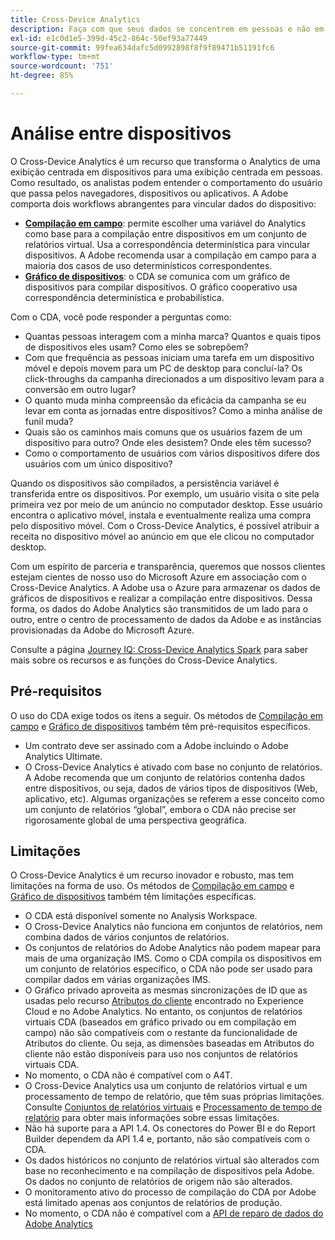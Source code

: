 ```yaml
---
title: Cross-Device Analytics
description: Faça com que seus dados se concentrem em pessoas e não em dispositivos compilando os dados do dispositivo.
exl-id: e1c0d1e5-399d-45c2-864c-50ef93a77449
source-git-commit: 99fea634dafc5d0992898f8f9f89471b51191fc6
workflow-type: tm+mt
source-wordcount: '751'
ht-degree: 85%

---
```


# Análise entre dispositivos

O Cross-Device Analytics é um recurso que transforma o Analytics de uma exibição centrada em dispositivos para uma exibição centrada em pessoas. Como resultado, os analistas podem entender o comportamento do usuário que passa pelos navegadores, dispositivos ou aplicativos. A Adobe comporta dois workflows abrangentes para vincular dados do dispositivo:

* [**Compilação em campo**](field-based-stitching.md): permite escolher uma variável do Analytics como base para a compilação entre dispositivos em um conjunto de relatórios virtual. Usa a correspondência determinística para vincular dispositivos. A Adobe recomenda usar a compilação em campo para a maioria dos casos de uso determinísticos correspondentes.
* [**Gráfico de dispositivos**](device-graph.md): o CDA se comunica com um gráfico de dispositivos para compilar dispositivos. O gráfico cooperativo usa correspondência determinística e probabilística.

Com o CDA, você pode responder a perguntas como:

* Quantas pessoas interagem com a minha marca? Quantos e quais tipos de dispositivos eles usam? Como eles se sobrepõem?
* Com que frequência as pessoas iniciam uma tarefa em um dispositivo móvel e depois movem para um PC de desktop para concluí-la? Os click-throughs da campanha direcionados a um dispositivo levam para a conversão em outro lugar?
* O quanto muda minha compreensão da eficácia da campanha se eu levar em conta as jornadas entre dispositivos? Como a minha análise de funil muda?
* Quais são os caminhos mais comuns que os usuários fazem de um dispositivo para outro? Onde eles desistem? Onde eles têm sucesso?
* Como o comportamento de usuários com vários dispositivos difere dos usuários com um único dispositivo?

Quando os dispositivos são compilados, a persistência variável é transferida entre os dispositivos. Por exemplo, um usuário visita o site pela primeira vez por meio de um anúncio no computador desktop. Esse usuário encontra o aplicativo móvel, instala e eventualmente realiza uma compra pelo dispositivo móvel. Com o Cross-Device Analytics, é possível atribuir a receita no dispositivo móvel ao anúncio em que ele clicou no computador desktop.

Com um espírito de parceria e transparência, queremos que nossos clientes estejam cientes de nosso uso do Microsoft Azure em associação com o Cross-Device Analytics. A Adobe usa o Azure para armazenar os dados de gráficos de dispositivos e realizar a compilação entre dispositivos. Dessa forma, os dados do Adobe Analytics são transmitidos de um lado para o outro, entre o centro de processamento de dados da Adobe e as instâncias provisionadas da Adobe do Microsoft Azure.

Consulte a página [Journey IQ: Cross-Device Analytics Spark](http://adobe.ly/aacda) para saber mais sobre os recursos e as funções do Cross-Device Analytics.

## Pré-requisitos

O uso do CDA exige todos os itens a seguir. Os métodos de [Compilação em campo](field-based-stitching.md) e [Gráfico de dispositivos](device-graph.md) também têm pré-requisitos específicos.

* Um contrato deve ser assinado com a Adobe incluindo o Adobe Analytics Ultimate.
* O Cross-Device Analytics é ativado com base no conjunto de relatórios. A Adobe recomenda que um conjunto de relatórios contenha dados entre dispositivos, ou seja, dados de vários tipos de dispositivos (Web, aplicativo, etc). Algumas organizações se referem a esse conceito como um conjunto de relatórios “global”, embora o CDA não precise ser rigorosamente global de uma perspectiva geográfica.

## Limitações

O Cross-Device Analytics é um recurso inovador e robusto, mas tem limitações na forma de uso. Os métodos de [Compilação em campo](field-based-stitching.md) e [Gráfico de dispositivos](device-graph.md) também têm limitações específicas.

* O CDA está disponível somente no Analysis Workspace.
* O Cross-Device Analytics não funciona em conjuntos de relatórios, nem combina dados de vários conjuntos de relatórios.
* Os conjuntos de relatórios do Adobe Analytics não podem mapear para mais de uma organização IMS. Como o CDA compila os dispositivos em um conjunto de relatórios específico, o CDA não pode ser usado para compilar dados em várias organizações IMS.
* O Gráfico privado aproveita as mesmas sincronizações de ID que as usadas pelo recurso [Atributos do cliente](https://experienceleague.adobe.com/docs/core-services/interface/customer-attributes/attributes.html?lang=en#customer-attributes) encontrado no Experience Cloud e no Adobe Analytics. No entanto, os conjuntos de relatórios virtuais CDA (baseados em gráfico privado ou em compilação em campo) não são compatíveis com o restante da funcionalidade de Atributos do cliente. Ou seja, as dimensões baseadas em Atributos do cliente não estão disponíveis para uso nos conjuntos de relatórios virtuais CDA.
* No momento, o CDA não é compatível com o A4T.
* O Cross-Device Analytics usa um conjunto de relatórios virtual e um processamento de tempo de relatório, que têm suas próprias limitações. Consulte [Conjuntos de relatórios virtuais](../vrs/vrs-about.md) e [Processamento de tempo de relatório](../vrs/vrs-report-time-processing.md) para obter mais informações sobre essas limitações.
* Não há suporte para a API 1.4. Os conectores do Power BI e do Report Builder dependem da API 1.4 e, portanto, não são compatíveis com o CDA.
* Os dados históricos no conjunto de relatórios virtual são alterados com base no reconhecimento e na compilação de dispositivos pela Adobe. Os dados no conjunto de relatórios de origem não são alterados.
* O monitoramento ativo do processo de compilação do CDA por Adobe está limitado apenas aos conjuntos de relatórios de produção.
* No momento, o CDA não é compatível com a [API de reparo de dados do Adobe Analytics](https://www.adobe.io/apis/experiencecloud/analytics/docs.html#!AdobeDocs/analytics-2.0-apis/master/data-repair.md)
